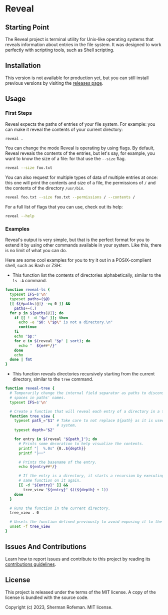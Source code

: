 # Reveal

## Starting Point

The Reveal project is terminal utility for Unix-like operating systems that
reveals information about entries in the file system. It was designed to work
perfectly with scripting tools, such as Shell scripting.

## Installation

This version is not available for production yet, but you can still install
previous versions by visiting the [releases page](https://github.com/skippyr/reveal/releases).

## Usage

### First Steps

Reveal expects the paths of entries of your file system. For example: you can
make it reveal the contents of your current directory:

```bash
reveal .
```

You can change the mode Reveal is operating by using flags. By default, Reveal
reveals the contents of the entries, but let's say, for example, you want to
know the size of a file: for that use the `--size` flag.

```bash
reveal --size foo.txt
```

You can also request for multiple types of data of multiple entries at once:
this one will print the contents and size of a file, the permissions of `/` and
the contents of the directory `/usr/bin`.

```bash
reveal foo.txt --size foo.txt --permissions / --contents /
```

For a full list of flags that you can use, check out its help:

```bash
reveal --help
```

### Examples

Reveal's output is very simple, but that is the perfect format for you to extend
it by using other commands available in your system. Like this, there is no
limit of what you can do.

Here are some cool examples for you to try it out in a POSIX-complient shell,
such as Bash or ZSH:

-   This function list the contents of directories alphabetically, similar to
    the `ls -A` command.

```bash
function reveal-ls {
  typeset IFS=$'\n'
  typeset paths=($@)
  [[ ${#paths[@]} -eq 0 ]] &&
    paths+=(.)
  for p in ${paths[@]}; do
    if [[ ! -d "$p" ]]; then
      echo -e "$0: \"$p\" is not a directory.\n"
      continue
    fi
    echo "$p:"
    for e in $(reveal "$p" | sort); do
      echo "  ${e##*/}"
    done
    echo
  done | fmt
}
```

-   This function reveals directories recursively starting from the current
    directory, similar to the `tree` command.

```bash
function reveal-tree {
  # Temporarily change the internal field separator as paths to disconsider
  # spaces in paths' names.
  typeset IFS=$'\n'

  # Create a function that will reveal each entry of a directory in a tree view.
  function tree_view {
    typeset path_="$1" # Take care to not replace ${path} as it is used by the
                       # system.
    typeset depth="$2"

    for entry in $(reveal "${path_}"); do
      # Prints some decoration to help visualize the contents.
      printf "│  %.0s" {0..${depth}}
      printf "├──"

      # Prints the basename of the entry.
      echo ${entry##*/}

      # If the entry is a directory, it starts a recursion by executing the
      # same function on it again.
      [[ -d "${entry}" ]] &&
        tree_view "${entry}" $((${depth} + 1))
    done
  }

  # Runs the function in the current directory.
  tree_view . 0

  # Unsets the function defined previously to avoid exposing it to the shell.
  unset -f tree_view
}
```

## Issues And Contributions

Learn how to report issues and contribute to this project by reading its
[contributions guidelines](https://skippyr.github.io/materials/pages/contributions_guidelines.html).

## License

This project is released under the terms of the MIT license. A copy of the
license is bundled with the source code.

Copyright (c) 2023, Sherman Rofeman. MIT license.
